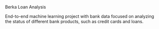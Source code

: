 Berka Loan Analysis

End-to-end machine learning project with bank data focused on analyzing the status of different bank products, such as credit cards and loans.